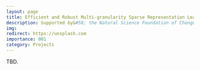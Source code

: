 ```yaml
---
layout: page
title: Efficient and Robust Multi-granularity Sparse Representation Learning
description: Supported by&#58; the Natural Science Foundation of Chongqing, China <br> Year&#58; 2024-2027 <br> Grant&#58; <br> Role&#58; PI
img:
redirect: https://unsplash.com
importance: 001
category: Projects
---
```


TBD.
